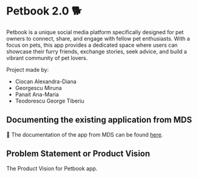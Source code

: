 # Petbook 2.0 :dog2:

Petbook is a unique social media platform specifically designed for pet owners to connect, share, and engage with fellow pet enthusiasts. With a focus on pets, this app provides a dedicated space where users can showcase their furry friends, exchange stories, seek advice, and build a vibrant community of pet lovers.

Project made by:
- Ciocan Alexandra-Diana
- Georgescu Miruna
- Panait Ana-Maria
- Teodorescu George Tiberiu

## Documenting the existing application from MDS

📗 The documentation of the app from MDS can be found [here]().

## Problem Statement or Product Vision

The Product Vision for Petbook app.
